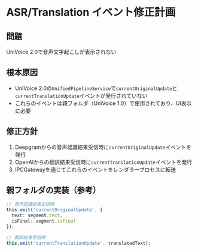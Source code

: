 # ASR/Translation イベント修正計画

## 問題
UniVoice 2.0で音声文字起こしが表示されない

## 根本原因
- UniVoice 2.0の`UnifiedPipelineService`で`currentOriginalUpdate`と`currentTranslationUpdate`イベントが発行されていない
- これらのイベントは親フォルダ（UniVoice 1.0）で使用されており、UI表示に必要

## 修正方針
1. Deepgramからの音声認識結果受信時に`currentOriginalUpdate`イベントを発行
2. OpenAIからの翻訳結果受信時に`currentTranslationUpdate`イベントを発行
3. IPCGatewayを通じてこれらのイベントをレンダラープロセスに転送

## 親フォルダの実装（参考）
```typescript
// 音声認識結果受信時
this.emit('currentOriginalUpdate', {
  text: segment.text,
  isFinal: segment.isFinal
});

// 翻訳結果受信時  
this.emit('currentTranslationUpdate', translatedText);
```